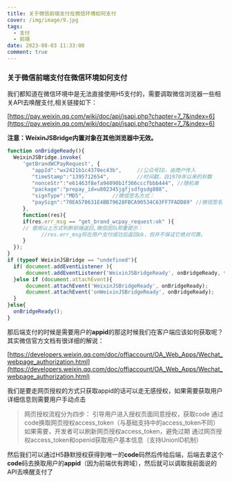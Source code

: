 ```yaml
---
title: 关于微信前端支付在微信环境如何支付
cover: /img/image/9.jpg
tags:
  - 支付
  - 前端
date: 2023-08-03 11:33:00
comment: true
---
```

### 关于微信前端支付在微信环境如何支付

我们都知道在微信环境中是无法直接使用H5支付的，需要调取微信浏览器一些相关API去唤醒支付,相关链接如下：

 [https://pay.weixin.qq.com/wiki/doc/api/jsapi.php?chapter=7_7&index=6](https://pay.weixin.qq.com/wiki/doc/api/jsapi.php?chapter=7_7&index=6)

**注意：WeixinJSBridge内置对象在其他浏览器中无效。**
 ```javascript
 function onBridgeReady(){
   WeixinJSBridge.invoke(
      'getBrandWCPayRequest', {
         "appId":"wx2421b1c4370ec43b",     //公众号ID，由商户传入     
         "timeStamp":"1395712654",         //时间戳，自1970年以来的秒数     
         "nonceStr":"e61463f8efa94090b1f366cccfbbb444", //随机串     
         "package":"prepay_id=u802345jgfjsdfgsdg888",     
         "signType":"MD5",         //微信签名方式：     
         "paySign":"70EA570631E4BB79628FBCA90534C63FF7FADD89" //微信签名 
      },
      function(res){
      if(res.err_msg == "get_brand_wcpay_request:ok" ){
      // 使用以上方式判断前端返回,微信团队郑重提示：
            //res.err_msg将在用户支付成功后返回ok，但并不保证它绝对可靠。
      } 
   }); 
}
if (typeof WeixinJSBridge == "undefined"){
   if( document.addEventListener ){
       document.addEventListener('WeixinJSBridgeReady', onBridgeReady, false);
   }else if (document.attachEvent){
       document.attachEvent('WeixinJSBridgeReady', onBridgeReady); 
       document.attachEvent('onWeixinJSBridgeReady', onBridgeReady);
   }
}else{
   onBridgeReady();
}
 ```

  那后端支付的时候是需要用户的**appid**的那这时候我们在客户端应该如何获取呢？其实微信官方文档有很详细的解说：

  [https://developers.weixin.qq.com/doc/offiaccount/OA_Web_Apps/Wechat_webpage_authorization.html](https://developers.weixin.qq.com/doc/offiaccount/OA_Web_Apps/Wechat_webpage_authorization.html)

  我们是要走网页授权的方式只获取appid的话可以走无感授权，如果需要获取用户详细信息则需要用户手动点击

  >网页授权流程分为四步：
  >引导用户进入授权页面同意授权，获取code
  >通过code换取网页授权access_token（与基础支持中的access_token不同）
  >如果需要，开发者可以刷新网页授权access_token，避免过期
  >通过网页授权access_token和openid获取用户基本信息（支持UnionID机制）

  然后我们可以通过H5静默授权获得到唯一的**code**码然后传给后端，后端去拿这个**code**码去换取用户的**appid**（因为前端优有跨域），然后就可以调取我前面说的API去唤醒支付了
